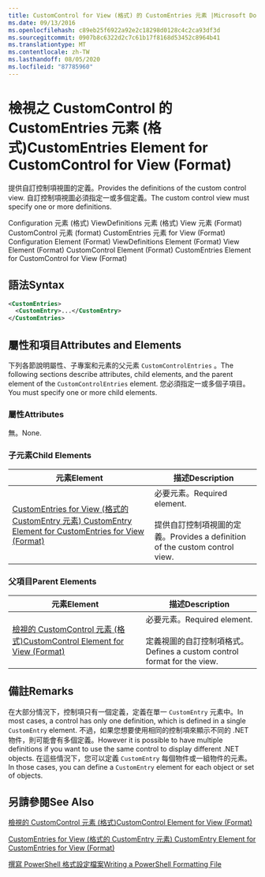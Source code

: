 ```yaml
---
title: CustomControl for View (格式) 的 CustomEntries 元素 |Microsoft Docs
ms.date: 09/13/2016
ms.openlocfilehash: c89eb25f6922a92e2c18298d0128c4c2ca93df3d
ms.sourcegitcommit: 0907b8c6322d2c7c61b17f8168d53452c8964b41
ms.translationtype: MT
ms.contentlocale: zh-TW
ms.lasthandoff: 08/05/2020
ms.locfileid: "87785960"
---
```

# <a name="customentries-element-for-customcontrol-for-view-format"></a><span data-ttu-id="d56fa-102">檢視之 CustomControl 的 CustomEntries 元素 (格式)</span><span class="sxs-lookup"><span data-stu-id="d56fa-102">CustomEntries Element for CustomControl for View (Format)</span></span>

<span data-ttu-id="d56fa-103">提供自訂控制項視圖的定義。</span><span class="sxs-lookup"><span data-stu-id="d56fa-103">Provides the definitions of the custom control view.</span></span> <span data-ttu-id="d56fa-104">自訂控制項視圖必須指定一或多個定義。</span><span class="sxs-lookup"><span data-stu-id="d56fa-104">The custom control view must specify one or more definitions.</span></span>

<span data-ttu-id="d56fa-105">Configuration 元素 (格式) ViewDefinitions 元素 (格式) View 元素 (Format) CustomControl 元素 (format) CustomEntries 元素 for View (Format) </span><span class="sxs-lookup"><span data-stu-id="d56fa-105">Configuration Element (Format) ViewDefinitions Element (Format) View Element (Format) CustomControl Element (Format) CustomEntries Element for CustomControl for View (Format)</span></span>

## <a name="syntax"></a><span data-ttu-id="d56fa-106">語法</span><span class="sxs-lookup"><span data-stu-id="d56fa-106">Syntax</span></span>

```xml
<CustomEntries>
  <CustomEntry>...</CustomEntry>
</CustomEntries>
```

## <a name="attributes-and-elements"></a><span data-ttu-id="d56fa-107">屬性和項目</span><span class="sxs-lookup"><span data-stu-id="d56fa-107">Attributes and Elements</span></span>

<span data-ttu-id="d56fa-108">下列各節說明屬性、子專案和元素的父元素 `CustomControlEntries` 。</span><span class="sxs-lookup"><span data-stu-id="d56fa-108">The following sections describe attributes, child elements, and the parent element of the `CustomControlEntries` element.</span></span> <span data-ttu-id="d56fa-109">您必須指定一或多個子項目。</span><span class="sxs-lookup"><span data-stu-id="d56fa-109">You must specify one or more child elements.</span></span>

### <a name="attributes"></a><span data-ttu-id="d56fa-110">屬性</span><span class="sxs-lookup"><span data-stu-id="d56fa-110">Attributes</span></span>

<span data-ttu-id="d56fa-111">無。</span><span class="sxs-lookup"><span data-stu-id="d56fa-111">None.</span></span>

### <a name="child-elements"></a><span data-ttu-id="d56fa-112">子元素</span><span class="sxs-lookup"><span data-stu-id="d56fa-112">Child Elements</span></span>

|<span data-ttu-id="d56fa-113">元素</span><span class="sxs-lookup"><span data-stu-id="d56fa-113">Element</span></span>|<span data-ttu-id="d56fa-114">描述</span><span class="sxs-lookup"><span data-stu-id="d56fa-114">Description</span></span>|
|-------------|-----------------|
|[<span data-ttu-id="d56fa-115">CustomEntries for View (格式的 CustomEntry 元素) </span><span class="sxs-lookup"><span data-stu-id="d56fa-115">CustomEntry Element for CustomEntries for View (Format)</span></span>](./customentry-element-for-customentries-for-customcontrol-for-view-format.md)|<span data-ttu-id="d56fa-116">必要元素。</span><span class="sxs-lookup"><span data-stu-id="d56fa-116">Required element.</span></span><br /><br /> <span data-ttu-id="d56fa-117">提供自訂控制項視圖的定義。</span><span class="sxs-lookup"><span data-stu-id="d56fa-117">Provides a definition of the custom control view.</span></span>|

### <a name="parent-elements"></a><span data-ttu-id="d56fa-118">父項目</span><span class="sxs-lookup"><span data-stu-id="d56fa-118">Parent Elements</span></span>

|<span data-ttu-id="d56fa-119">元素</span><span class="sxs-lookup"><span data-stu-id="d56fa-119">Element</span></span>|<span data-ttu-id="d56fa-120">描述</span><span class="sxs-lookup"><span data-stu-id="d56fa-120">Description</span></span>|
|-------------|-----------------|
|[<span data-ttu-id="d56fa-121">檢視的 CustomControl 元素 (格式)</span><span class="sxs-lookup"><span data-stu-id="d56fa-121">CustomControl Element for View (Format)</span></span>](./customcontrol-element-for-view-format.md)|<span data-ttu-id="d56fa-122">必要元素。</span><span class="sxs-lookup"><span data-stu-id="d56fa-122">Required element.</span></span><br /><br /> <span data-ttu-id="d56fa-123">定義視圖的自訂控制項格式。</span><span class="sxs-lookup"><span data-stu-id="d56fa-123">Defines a custom control format for the view.</span></span>|

## <a name="remarks"></a><span data-ttu-id="d56fa-124">備註</span><span class="sxs-lookup"><span data-stu-id="d56fa-124">Remarks</span></span>

<span data-ttu-id="d56fa-125">在大部分情況下，控制項只有一個定義，定義在單一 `CustomEntry` 元素中。</span><span class="sxs-lookup"><span data-stu-id="d56fa-125">In most cases, a control has only one definition, which is defined in a single `CustomEntry` element.</span></span> <span data-ttu-id="d56fa-126">不過，如果您想要使用相同的控制項來顯示不同的 .NET 物件，則可能會有多個定義。</span><span class="sxs-lookup"><span data-stu-id="d56fa-126">However it is possible to have multiple definitions if you want to use the same control to display different .NET objects.</span></span> <span data-ttu-id="d56fa-127">在這些情況下，您可以定義 `CustomEntry` 每個物件或一組物件的元素。</span><span class="sxs-lookup"><span data-stu-id="d56fa-127">In those cases, you can define a `CustomEntry` element for each object or set of objects.</span></span>

## <a name="see-also"></a><span data-ttu-id="d56fa-128">另請參閱</span><span class="sxs-lookup"><span data-stu-id="d56fa-128">See Also</span></span>

[<span data-ttu-id="d56fa-129">檢視的 CustomControl 元素 (格式)</span><span class="sxs-lookup"><span data-stu-id="d56fa-129">CustomControl Element for View (Format)</span></span>](./customcontrol-element-for-view-format.md)

[<span data-ttu-id="d56fa-130">CustomEntries for View (格式的 CustomEntry 元素) </span><span class="sxs-lookup"><span data-stu-id="d56fa-130">CustomEntry Element for CustomEntries for View (Format)</span></span>](./customentry-element-for-customentries-for-customcontrol-for-view-format.md)

[<span data-ttu-id="d56fa-131">撰寫 PowerShell 格式設定檔案</span><span class="sxs-lookup"><span data-stu-id="d56fa-131">Writing a PowerShell Formatting File</span></span>](./writing-a-powershell-formatting-file.md)
